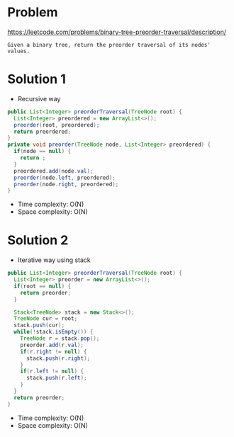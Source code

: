 # Problem
https://leetcode.com/problems/binary-tree-preorder-traversal/description/

```
Given a binary tree, return the preorder traversal of its nodes' values.
```

# Solution 1
- Recursive way
```java
public List<Integer> preorderTraversal(TreeNode root) {
  List<Integer> preordered = new ArrayList<>();
  preorder(root, preordered);
  return preordered;
}
private void preorder(TreeNode node, List<Integer> preordered) {
  if(node == null) {
    return ;
  }
  preordered.add(node.val);
  preorder(node.left, preordered);
  preorder(node.right, preordered);
}
```
- Time complexity: O(N)
- Space complexity: O(N)

# Solution 2
- Iterative way using stack
```java
public List<Integer> preorderTraversal(TreeNode root) {
  List<Integer> preorder = new ArrayList<>();
  if(root == null) {
    return preorder;
  }

  Stack<TreeNode> stack = new Stack<>();
  TreeNode cur = root;
  stack.push(cur);
  while(!stack.isEmpty()) {
    TreeNode r = stack.pop();
    preorder.add(r.val);
    if(r.right != null) {
      stack.push(r.right);    
    }
    if(r.left != null) {
      stack.push(r.left);    
    }                
  }
  return preorder;
}
```
- Time complexity: O(N)
- Space complexity: O(N)
